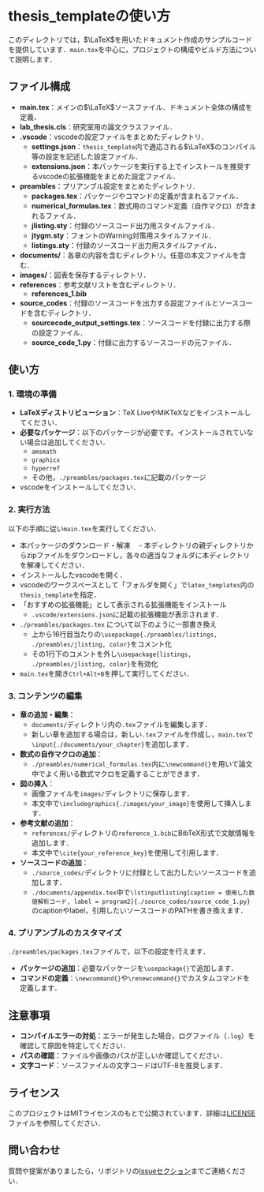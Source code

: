 # thesis_templateの使い方

このディレクトリでは，$\LaTeX$を用いたドキュメント作成のサンプルコードを提供しています．`main.tex`を中心に，プロジェクトの構成やビルド方法について説明します．

## ファイル構成

- **main.tex**：メインの$\LaTeX$ソースファイル．ドキュメント全体の構成を定義．
- **lab_thesis.cls**：研究室用の論文クラスファイル．
- **.vscode**：vscodeの設定ファイルをまとめたディレクトリ．
  - **settings.json**：`thesis_template`内で適応される$\LaTeX$のコンパイル等の設定を記述した設定ファイル．
  - **extensions.json**：本パッケージを実行する上でインストールを推奨するvscodeの拡張機能をまとめた設定ファイル．
- **preambles**：プリアンブル設定をまとめたディレクトリ．
  - **packages.tex**：パッケージやコマンドの定義が含まれるファイル．
  - **numerical_formulas.tex**：数式用のコマンド定義（自作マクロ）が含まれるファイル．
  - **jlisting.sty**：付録のソースコード出力用スタイルファイル．
  - **jtygm.sty**：フォントのWarning対策用スタイルファイル．
  - **listings.sty**：付録のソースコード出力用スタイルファイル．
- **documents/**：各章の内容を含むディレクトリ。任意の本文ファイルを含む．
- **images/**：図表を保存するディレクトリ．
- **references**：参考文献リストを含むディレクトリ．
  - **references_1.bib**
- **source_codes**：付録のソースコードを出力する設定ファイルとソースコードを含むディレクトリ．
  - **sourcecode_output_settings.tex**：ソースコードを付録に出力する際の設定ファイル．
  - **source_code_1.py**：付録に出力するソースコードの元ファイル．

## 使い方

### 1. 環境の準備

- **LaTeXディストリビューション**：TeX LiveやMiKTeXなどをインストールしてください．
- **必要なパッケージ**：以下のパッケージが必要です。インストールされていない場合は追加してください．
  - `amsmath`
  - `graphicx`
  - `hyperref`
  - その他，`./preambles/packages.tex`に記載のパッケージ
- vscodeをインストールしてください．

### 2. 実行方法

以下の手順に従い`main.tex`を実行してください．

- 本パッケージのダウンロード・解凍
　- 本ディレクトリの親ディレクトリからzipファイルをダウンロードし，各々の適当なフォルダに本ディレクトリを解凍してください．
- インストールしたvscodeを開く．
- vscodeのワークスペースとして「フォルダを開く」で`latex_templates`内の`thesis_template`を指定．
- 「おすすめの拡張機能」として表示される拡張機能をインストール
  - `.vscode/extensions.json`に記載の拡張機能が表示されます．
- `./preambles/packages.tex` について以下のように一部書き換え
  - 上から16行目当たりの`\usepackage{./preambles/listings, ./preambles/jlisting, color}`をコメント化
  - その1行下のコメントを外し`\usepackage{listings, ./preambles/jlisting, color}`を有効化
- `main.tex`を開き`Ctrl+Alt+B`を押して実行してください．

### 3. コンテンツの編集

- **章の追加・編集**：
  - `documents/`ディレクトリ内の`.tex`ファイルを編集します．
  - 新しい章を追加する場合は，新しい`.tex`ファイルを作成し，`main.tex`で`\input{./documents/your_chapter}`を追加します．
- **数式の自作マクロの追加**：
  - `./preambles/numerical_formulas.tex`内に`\newcommand{}`を用いて論文中でよく用いる数式マクロを定義することができます．
- **図の挿入**：
  - 画像ファイルを`images/`ディレクトリに保存します．
  - 本文中で`\includegraphics{./images/your_image}`を使用して挿入します．
- **参考文献の追加**：
  - `references/`ディレクトリの`reference_1.bib`にBibTeX形式で文献情報を追加します．
  - 本文中で`\cite{your_reference_key}`を使用して引用します．
- **ソースコードの追加**：
  - `./source_codes/`ディレクトリに付録として出力したいソースコードを追加します．
  - `./documents/appendix.tex`中で`\lstinputlisting[caption = 使用した数値解析コード, label = program2]{./source_codes/source_code_1.py}`のcaptionやlabel，引用したいソースコードのPATHを書き換えます．

### 4. プリアンブルのカスタマイズ

`./preambles/packages.tex`ファイルで，以下の設定を行えます．

- **パッケージの追加**：必要なパッケージを`\usepackage{}`で追加します．
- **コマンドの定義**：`\newcommand{}`や`\renewcommand{}`でカスタムコマンドを定義します．

## 注意事項

- **コンパイルエラーの対処**：エラーが発生した場合，ログファイル（`.log`）を確認して原因を特定してください．
- **パスの確認**：ファイルや画像のパスが正しいか確認してください．
- **文字コード**：ソースファイルの文字コードはUTF-8を推奨します．

## ライセンス

このプロジェクトはMITライセンスのもとで公開されています．詳細は[LICENSE](../LICENSE)ファイルを参照してください．

## 問い合わせ

質問や提案がありましたら，リポジトリの[Issueセクション](https://github.com/yuki2023-kenkyu/latex_templates/issues)までご連絡ください．
